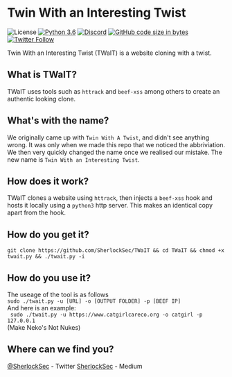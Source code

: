 # Twin With an Interesting Twist 

![License](https://img.shields.io/badge/license-GPL-blue.svg) [![Python 3.6](https://img.shields.io/badge/python-3.6-blue.svg)](https://www.python.org/downloads/release/python-360/) [![Discord](https://img.shields.io/discord/510106152646868998.svg)](https://discord.gg/aJdA24U) [![GitHub code size in bytes](https://img.shields.io/github/languages/code-size/badges/shields.svg)](https://github.com/SherlockSec/TWaIT) [![Twitter Follow](https://img.shields.io/twitter/follow/SherlockSec.svg?label=Follow&style=social)](https://twitter.com/SherlockSec)
  
Twin With an Interesting Twist (TWaIT) is a website cloning with a twist.

## What is TWaIT?

TWaIT uses tools such as `httrack` and `beef-xss` among others to create an authentic looking clone.

## What's with the name?

We originally came up with `Twin With A Twist`, and didn't see anything wrong. It was only when we made this repo that we noticed the abbriviation. We then very quickly changed the name once we realised our mistake. The new name is `Twin With an Interesting Twist`.

## How does it work?

TWaIT clones a website using `httrack`, then injects a `beef-xss` hook and hosts it locally using a `python3` http server. This makes an identical copy apart from the hook.

## How do you get it?
```git clone https://github.com/SherlockSec/TWaIT && cd TWaIT && chmod +x twait.py && ./twait.py -i```

## How do you use it?

The useage of the tool is as follows   
```sudo ./twait.py -u [URL] -o [OUTPUT FOLDER] -p [BEEF IP]```  
And here is an example:  
``` sudo ./twait.py -u https://www.catgirlcareco.org -o catgirl -p 127.0.0.1```  
(Make Neko's Not Nukes)  

## Where can we find you?

[@SherlockSec](https://twitter.com/SherlockSec) - Twitter
[SherlockSec](https://medium.com/@dan_41424) - Medium

